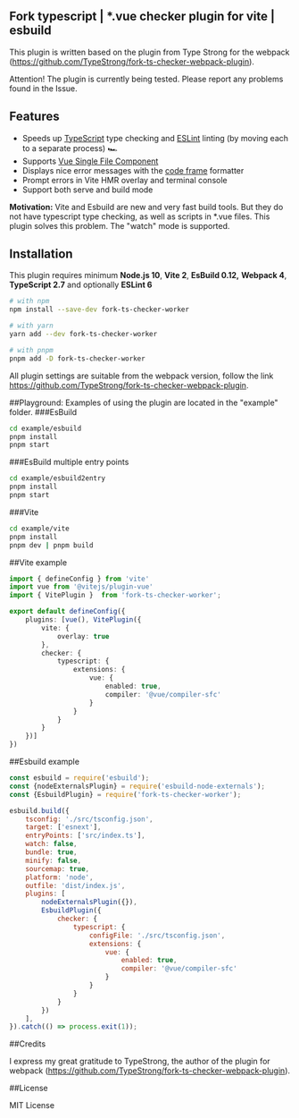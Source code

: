 ## Fork typescript | *.vue checker plugin for vite | esbuild
This plugin is written based on the plugin from Type Strong for the webpack (https://github.com/TypeStrong/fork-ts-checker-webpack-plugin).

Attention! The plugin is currently being tested. Please report any problems found in the Issue.

## Features

* Speeds up [TypeScript](https://github.com/Microsoft/TypeScript) type checking and [ESLint](https://eslint.org/) linting (by moving each to a separate process) 🏎
* Supports [Vue Single File Component](https://vuejs.org/v2/guide/single-file-components.html)
* Displays nice error messages with the [code frame](https://babeljs.io/docs/en/next/babel-code-frame.html) formatter
* Prompt errors in Vite HMR overlay and terminal console
* Support both serve and build mode

**Motivation:** Vite and Esbuild are new and very fast build tools. But they do not have typescript type checking, as well as scripts in *.vue files. This plugin solves this problem. The "watch" mode is supported.

## Installation

This plugin requires minimum **Node.js 10**, **Vite 2**, **EsBuild 0.12,** **Webpack 4**, **TypeScript 2.7** and optionally **ESLint 6**


```sh
# with npm
npm install --save-dev fork-ts-checker-worker

# with yarn
yarn add --dev fork-ts-checker-worker

# with pnpm
pnpm add -D fork-ts-checker-worker
```

All plugin settings are suitable from the webpack version, follow the link https://github.com/TypeStrong/fork-ts-checker-webpack-plugin.

##Playground:
Examples of using the plugin are located in the "example" folder.
###EsBuild
```sh
cd example/esbuild
pnpm install
pnpm start
```
###EsBuild multiple entry points
```sh
cd example/esbuild2entry
pnpm install
pnpm start
```
###Vite
```sh
cd example/vite
pnpm install
pnpm dev | pnpm build
```

##Vite example
```ts
import { defineConfig } from 'vite'
import vue from '@vitejs/plugin-vue'
import { VitePlugin }  from 'fork-ts-checker-worker';

export default defineConfig({
    plugins: [vue(), VitePlugin({
        vite: {
            overlay: true
        },
        checker: {
            typescript: {
                extensions: {
                    vue: {
                        enabled: true,
                        compiler: '@vue/compiler-sfc'
                    }
                }
            }
        }
    })]
})
```
##Esbuild example
```js
const esbuild = require('esbuild');
const {nodeExternalsPlugin} = require('esbuild-node-externals');
const {EsbuildPlugin} = require('fork-ts-checker-worker');

esbuild.build({
    tsconfig: './src/tsconfig.json',
    target: ['esnext'],
    entryPoints: ['src/index.ts'],
    watch: false,
    bundle: true,
    minify: false,
    sourcemap: true,
    platform: 'node',
    outfile: 'dist/index.js',
    plugins: [
        nodeExternalsPlugin({}),
        EsbuildPlugin({
            checker: {
                typescript: {
                    configFile: './src/tsconfig.json',
                    extensions: {
                        vue: {
                            enabled: true,
                            compiler: '@vue/compiler-sfc'
                        }
                    }
                }
            }
        })
    ],
}).catch(() => process.exit(1));

```

##Credits

I express my great gratitude to TypeStrong, the author of the plugin for webpack (https://github.com/TypeStrong/fork-ts-checker-webpack-plugin). 

##License

MIT License
